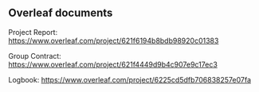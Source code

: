 ## Overleaf documents

Project Report: https://www.overleaf.com/project/621f6194b8bdb98920c01383

Group Contract: https://www.overleaf.com/project/621f4449d9b4c907e9c17ec3

Logbook: https://www.overleaf.com/project/6225cd5dfb706838257e07fa